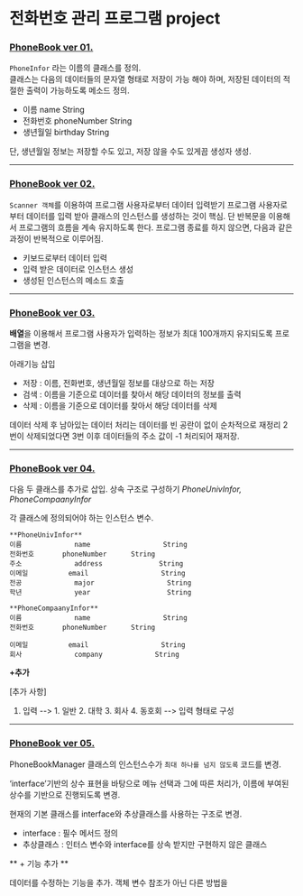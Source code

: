 # 전화번호 관리 프로그램 project


### [PhoneBook ver 01.](https://github.com/orongee22/TIL/tree/master/Java/Phonebook/ver01)

`PhoneInfor` 라는 이름의 클래스를 정의. <br>
클래스는 다음의 데이터들의 문자열 형태로 저장이 가능 해야 하며, 저장된 데이터의 적절한 출력이 가능하도록 메소드 정의.

- 이름            name              String
- 전화번호       phoneNumber     String
- 생년월일       birthday            String 

단, 생년월일 정보는 저장할 수도 있고, 저장 않을 수도 있게끔 생성자 생성.


---------------------------------------------------------

### [PhoneBook ver 02.](https://github.com/orongee22/TIL/tree/master/Java/Phonebook/ver02)


`Scanner 객체`를 이용하여 프로그램 사용자로부터 데이터 입력받기
프로그램 사용자로부터 데이터를 입력 받아 클래스의 인스턴스를 생성하는 것이 핵심.
단 반복문을 이용해서 프로그램의 흐름을 계속 유지하도록 한다.
프로그램 종료를 하지 않으면, 다음과 같은 과정이 반복적으로 이루어짐.

- 키보드로부터 데이터 입력 
- 입력 받은 데이터로 인스턴스 생성
- 생성된 인스턴스의 메소드 호출



---------------------------------------------------------
### [PhoneBook ver 03.](https://github.com/orongee22/TIL/tree/master/Java/Phonebook/ver03)


**배열**을 이용해서 프로그램 사용자가 입력하는 정보가 최대 100개까지 유지되도록 프로그램을 변경. 

아래기능 삽입

- 저장 : 이름, 전화번호, 생년월일 정보를 대상으로 하는 저장
- 검색 : 이름을 기준으로 데이터를 찾아서 해당 데이터의 정보를 출력
- 삭제 : 이름을 기준으로 데이터를 찾아서 해당 데이터를 삭제

데이터 삭제 후 남아있는 데이터 처리는 데이터를 빈 공란이 없이 순차적으로
재정리 2번이 삭제되었다면 3번 이후 데이터들의 주소 값이 -1 처리되어 재저장.

----------------------------------------------------

### [PhoneBook ver 04.](https://github.com/orongee22/TIL/tree/master/Java/Phonebook/ver04)


다음 두 클래스를 추가로 삽입. 상속 구조로 구성하기
*PhoneUnivInfor, PhoneCompaanyInfor*

각 클래스에 정의되어야 하는 인스턴스 변수.

```
**PhoneUnivInfor**
이름             name                  String
전화번호       phoneNumber      String
주소             address              String
이메일          email                  String
전공             major                  String
학년             year                   String
```
```
**PhoneCompaanyInfor**
이름             name                  String
전화번호       phoneNumber      String

이메일          email                  String
회사             company             String
```

**+추가**

[추가 사항]
1. 입력    --> 1. 일반  2. 대학  3. 회사  4. 동호회 --> 입력 형태로 구성


------------------------------------------
### [PhoneBook ver 05.](https://github.com/orongee22/TIL/tree/master/Java/Phonebook/ver05)


PhoneBookManager 클래스의 인스턴스수가 `최대 하나를 넘지 않도록` 코드를 변경.

‘interface’기반의 상수 표현을 바탕으로 메뉴 선택과 그에 따른 처리가, 이름에 부여된 상수를 기반으로 진행되도록 변경.

현재의 기본 클래스를 interface와 추상클래스를 사용하는 구조로 변경.

- interface : 필수 메서드 정의
- 추상클래스 : 인터스 변수와 interface를 상속 받지만 구현하지 않은 클래스

** + 기능 추가 **

데이터를 수정하는 기능을 추가.
객체 변수 참조가 아닌 다른 방법을 


